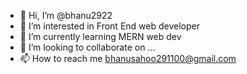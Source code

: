- 👋 Hi, I’m @bhanu2922
- 👀 I’m interested in Front End web developer
- 🌱 I’m currently learning MERN web dev
- 💞️ I’m looking to collaborate on ...
- 📫 How to reach me bhanusahoo291100@gmail.com
  

<!---
bhanu2922/bhanu2922 is a ✨ special ✨ repository because its `README.md` (this file) appears on your GitHub profile.
You can click the Preview link to take a look at your changes.
--->
